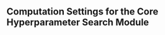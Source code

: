 
<br>

## Computation Settings for the Core Hyperparameter Search Module

<br>
<br>

<br>
<br>

<br>
<br>

<br>
<br>
